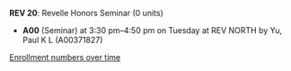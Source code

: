 **REV 20**: Revelle Honors Seminar (0 units)

- **A00** (Seminar) at 3:30 pm–4:50 pm on Tuesday at REV NORTH by Yu, Paul K L (A00371827)

[Enrollment numbers over time](./REV20.tsv)
